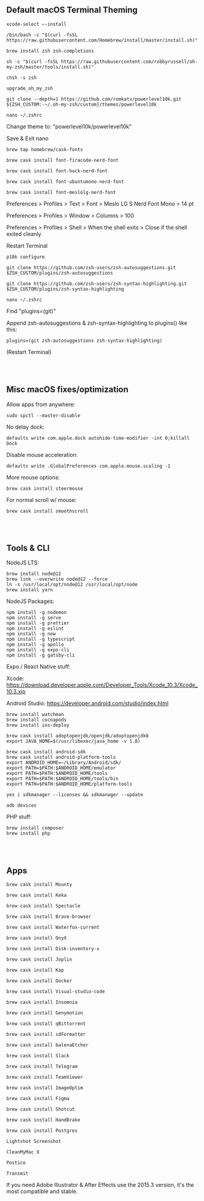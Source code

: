 ## Default macOS Terminal Theming
```
xcode-select —-install

/bin/bash -c "$(curl -fsSL https://raw.githubusercontent.com/Homebrew/install/master/install.sh)"

brew install zsh zsh-completions

sh -c "$(curl -fsSL https://raw.githubusercontent.com/robbyrussell/oh-my-zsh/master/tools/install.sh)"

chsh -s zsh

upgrade_oh_my_zsh

git clone --depth=1 https://github.com/romkatv/powerlevel10k.git ${ZSH_CUSTOM:-~/.oh-my-zsh/custom}/themes/powerlevel10k

nano ~/.zshrc
```
Change theme to: "powerlevel10k/powerlevel10k"  

Save & Exit nano  
```
brew tap homebrew/cask-fonts

brew cask install font-firacode-nerd-font

brew cask install font-hack-nerd-font

brew cask install font-ubuntumono-nerd-font

brew cask install font-meslolg-nerd-font
```

Preferences > Profiles > Text > Font > Meslo LG S Nerd Font Mono > 14 pt  

Preferences > Profiles > Window > Columns > 100  

Preferences > Profiles > Shell > When the shell exits > Close if the shell exited cleanly  

Restart Terminal  
```
p10k configure

git clone https://github.com/zsh-users/zsh-autosuggestions.git $ZSH_CUSTOM/plugins/zsh-autosuggestions

git clone https://github.com/zsh-users/zsh-syntax-highlighting.git $ZSH_CUSTOM/plugins/zsh-syntax-highlighting

nano ~/.zshrc
```
Find "plugins=(git)"  

Append zsh-autosuggestions & zsh-syntax-highlighting to plugins() like this:  
```
plugins=(git zsh-autosuggestions zsh-syntax-highlighting)
```
(Restart Terminal)  

<br/>
<br/>

## Misc macOS fixes/optimization

Allow apps from anywhere:
```
sudo spctl --master-disable
```

No delay dock:
```
defaults write com.apple.dock autohide-time-modifier -int 0;killall Dock
```

Disable mouse acceleration:
```
defaults write .GlobalPreferences com.apple.mouse.scaling -1
```

More mouse options:
```
brew cask install steermouse
```

For normal scroll w/ mouse:
```
brew cask install smoothscroll
```
<br/>
<br/>

## Tools & CLI

NodeJS LTS:
```
brew install node@12
brew link --overwrite node@12 --force
ln -s /usr/local/opt/node@12 /usr/local/opt/node
brew install yarn
```

NodeJS Packages:
```
npm install -g nodemon
npm install -g serve
npm install -g prettier
npm install -g eslint
npm install -g now
npm install -g typescript
npm install -g apollo
npm install -g expo-cli
npm install -g gatsby-cli
```

Expo / React Native stuff:

Xcode:
https://download.developer.apple.com/Developer_Tools/Xcode_10.3/Xcode_10.3.xip

Android Studio:
https://developer.android.com/studio/index.html

```
brew install watchman
brew install cocoapods
brew install ios-deploy

brew cask install adoptopenjdk/openjdk/adoptopenjdk8
export JAVA_HOME=$(/usr/libexec/java_home -v 1.8) 

brew cask install android-sdk
brew cask install android-platform-tools
export ANDROID_HOME=~/Library/Android/sdk/
export PATH=$PATH:$ANDROID_HOME/emulator
export PATH=$PATH:$ANDROID_HOME/tools
export PATH=$PATH:$ANDROID_HOME/tools/bin
export PATH=$PATH:$ANDROID_HOME/platform-tools

yes | sdkmanager --licenses && sdkmanager --update

adb devices
```

PHP stuff:
```
brew install composer
brew install php
```

<br/>
<br/>

## Apps
```
brew cask install Mounty

brew cask install Keka

brew cask install Spectacle

brew cask install Brave-browser

brew cask install Waterfox-current

brew cask install OnyX

brew cask install Disk-inventory-x

brew cask install Joplin

brew cask install Kap

brew cask install Docker

brew cask install Visual-studio-code

brew cask install Insomnia

brew cask install Genymotion

brew cask install qBittorrent

brew cask install sdFormatter

brew cask install balenaEtcher

brew cask install Slack

brew cask install Telegram

brew cask install TeamViewer

brew cask install ImageOptim

brew cask install Figma

brew cask install Shotcut

brew cask install HandBrake

brew cask install Postgres

Lightshot Screenshot

CleanMyMac X

Postico

Transmit
```

If you need Adobe Illustrator & After Effects use the 2015.3 version, it's the most compatible and stable.
